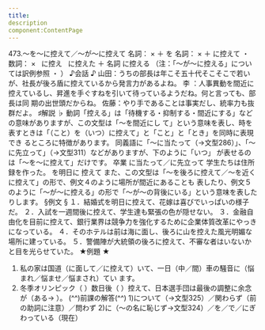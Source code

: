 ```yaml
---
title:
description
component:ContentPage
---
```



473.～を～に控えて／～が～に控えて
名詞： × ＋ を 名詞： × ＋ に控えて ・
  数詞： ×   に控え  
に控えた ＋ 名詞
に控える
（注：「～が～に控える」については訳例参照 ・ ）
♪会話 ♪
山田：うちの部長は年こそ五十代そこそこで若いが、社長が後ろ盾に控えているから発言力があるよね。
李 ：人事異動を間近に控えているし、昇進を手ぐすねを引いて待っているようだね。何と言っても、部長は同 期の出世頭だからね。
佐藤：やり手であることは事実だし、統率力も抜群だよ。
♯解説 ♭
動詞「控える」は「待機する・抑制する・間近にする」などの意味がありますが、この文型は「～を間近にし て」という意味を表し、時を表すときは「（こと）を（いつ）に控えて」と「こと」と「とき」を同時に表現でき るところに特徴があります。
同義語に「～に当たって（→文型286）」、「～に先立って」（→文型311）などがありますが、下のように「いつ」 が表せるのは「～を～に控えて」だけです。
卒業 に当たって／に先立って 学生たちは住所録を作った。
を明日に 控えて
また、この文型は「～を後ろに控えて／～を近くに控えて」の形で、例文４のように場所が間近にあることも 表したり、例文５のように「～が～に控える」の形で「～が～の背後にいる」という意味を表したりします。
§例文 §
１．結婚式を明日に控えて、花嫁は喜びでいっぱいの様子だ。
２．入試を一週間後に控えて、学生達も緊張の色が隠せない。
３．金融自由化を目前に控えて、銀行業界は競争力を強化するために企業体質改革にやっきになっている。
４．そのホテルは前は海に面し、後ろに山を控えた風光明媚な場所に建っている。
５．警備陣が大統領の後ろに控えて、不審な者はいないかと目を光らせていた。
★例題 ★
1) 私の家は国道（に面して／に控えて）いて、一日（中／間）車の騒音に（悩まれ／悩ませ／悩まされ）てい
ます。  
2) 冬季オリンピック（ ）数日後（ ）控えて、日本選手団は最後の調整に余念が（ある→ ）。
(^^)前課の解答(^^)
1)について（→文型325）／関わらず（前の助詞に注意）／問わず
2)に（～の名に恥じず→文型324）／を／で／にぎわっている（現在）
